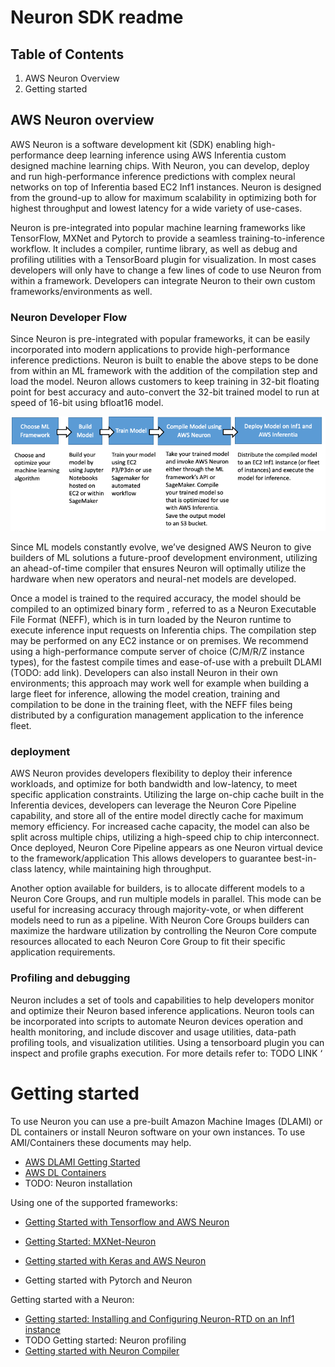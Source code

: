 # Neuron SDK readme

## Table of Contents

1. AWS Neuron Overview
2. Getting started

## AWS Neuron overview

AWS Neuron is a software development kit (SDK) enabling high-performance deep learning inference using AWS Inferentia custom designed machine learning chips. With Neuron, you can develop, deploy and run high-performance inference predictions with complex neural networks on top of Inferentia based EC2 Inf1 instances. Neuron is designed from the ground-up to allow for maximum scalability in optimizing both for highest throughput and lowest latency for a wide variety of use-cases.

Neuron is pre-integrated into popular machine learning frameworks like TensorFlow, MXNet and Pytorch to provide a seamless training-to-inference workflow. It includes a compiler, runtime library, as well as debug and profiling utilities with a TensorBoard plugin for visualization. In most cases developers will only have to change a few lines of code to use Neuron from within a framework. Developers can integrate Neuron to their own custom frameworks/environments as well.


### Neuron Developer Flow

Since Neuron is pre-integrated with popular frameworks, it can be easily incorporated into modern applications to provide high-performance inference predictions. Neuron is built to enable the above steps to be done from within an ML framework with the addition of the compilation step and load the model. Neuron allows customers to keep training in 32-bit floating point for best accuracy and auto-convert the 32-bit trained model to run at speed of 16-bit using bfloat16 model.

![image devflow](./misc/images/devflow.png)

Since ML models constantly evolve, we’ve designed AWS Neuron to give builders of ML solutions a future-proof development environment, utilizing an ahead-of-time compiler that ensures Neuron will optimally utilize the hardware when new operators and neural-net models are developed.

Once a model is trained to the required accuracy, the model should be compiled to an optimized binary form , referred to as a Neuron Executable File Format (NEFF), which is in turn loaded by the Neuron runtime to execute inference input requests on Inferentia chips. The compilation step may be performed on any EC2 instance or on premises. We recommend using a high-performance compute server of choice (C/M/R/Z instance types), for the fastest compile times and ease-of-use with a prebuilt DLAMI (TODO: add link).  Developers can also install Neuron in their own environments; this approach may work well for example when building a large fleet for inference, allowing the model creation, training and compilation to be done in the training fleet, with the NEFF files being distributed by a configuration management application to the inference fleet.

### deployment 

AWS Neuron provides developers flexibility to deploy their inference workloads, and optimize for both bandwidth and low-latency, to meet specific application constraints. Utilizing the large on-chip cache built in the Inferentia devices, developers can leverage the Neuron Core Pipeline capability, and store all of the entire model directly cache for maximum memory efficiency. For increased cache capacity, the model can also be split across multiple chips, utilizing a high-speed chip to chip interconnect. Once deployed, Neuron Core Pipeline appears as one Neuron virtual device to the framework/application This allows developers to guarantee best-in-class latency, while maintaining high throughput.

Another option available for builders, is to allocate different models to a Neuron Core Groups, and run multiple models in parallel. This mode can be useful for increasing accuracy through majority-vote, or when different models need to run as a pipeline. With Neuron Core Groups builders can maximize the hardware utilization by controlling the Neuron Core compute resources allocated to each Neuron Core Group to fit  their specific application requirements.
 

### Profiling and debugging

Neuron includes a set of tools and capabilities to help developers monitor and optimize their Neuron based inference applications. Neuron tools can be incorporated into scripts to automate Neuron devices operation and health monitoring, and include discover and usage utilities, data-path profiling tools, and visualization utilities. Using a tensorboard plugin you can inspect and profile graphs execution. For more details refer to: TODO LINK
‘

# Getting started

To use Neuron you can use a pre-built Amazon Machine Images (DLAMI) or DL containers or install Neuron software on your own instances. To use AMI/Containers these documents may help.

* [AWS DLAMI Getting Started](https://docs.aws.amazon.com/dlami/latest/devguide/gs.html)
* [AWS DL Containers](https://docs.aws.amazon.com/dlami/latest/devguide/deep-learning-containers-ec2.html)
* TODO: Neuron installation 

Using one of the supported frameworks:

* [Getting Started with Tensorflow and AWS Neuron](https://quip-amazon.com/52iNAJrZgZPe)
* [Getting Started: MXNet-Neuron](https://quip-amazon.com/JCw4AYinp0ve)
* [Getting started with Keras and AWS Neuron](https://quip-amazon.com/OIiFAM6hCEyo)

* Getting started with Pytorch and Neuron

Getting started with a Neuron:

* [Getting started:  Installing and Configuring Neuron-RTD on an Inf1 instance](https://quip-amazon.com/OtKfA3NkbaO7)
* TODO Getting started: Neuron profiling
* [Getting started with Neuron Compiler](https://quip-amazon.com/u4lvAHIB6OSB)



